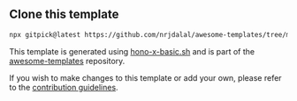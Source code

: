 ## Clone this template

```bash
npx gitpick@latest https://github.com/nrjdalal/awesome-templates/tree/main/hono-apps/hono-x-basic
```

This template is generated using [hono-x-basic.sh](https://github.com/nrjdalal/awesome-templates/blob/main/.github/.scripts/hono-x-basic.sh) and is part of the [awesome-templates](https://github.com/nrjdalal/awesome-templates) repository.

If you wish to make changes to this template or add your own, please refer to the [contribution guidelines](https://github.com/nrjdalal/awesome-templates?tab=readme-ov-file#contributing).

